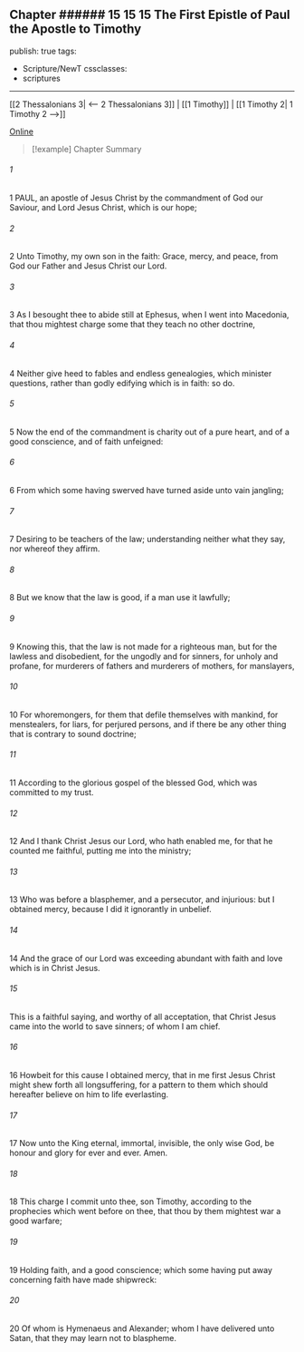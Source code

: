 Chapter ###### 15
15 15 The First Epistle of Paul the Apostle to Timothy
---
publish: true
tags:
  - Scripture/NewT
cssclasses:
  - scriptures
---
[[2 Thessalonians 3| <-- 2 Thessalonians 3]] | [[1 Timothy]] | [[1 Timothy 2| 1 Timothy 2 -->]]

[Online](https://churchofjesuschrist.org/study/scriptures/nt/1-tim/1?lang=eng)

>[!example] Chapter Summary
>
###### 1
1 PAUL, an apostle of Jesus Christ by the commandment of God our Saviour, and Lord Jesus Christ, which is our hope;
###### 2
2 Unto Timothy, my own son in the faith: Grace, mercy, and peace, from God our Father and Jesus Christ our Lord.
###### 3
3 As I besought thee to abide still at Ephesus, when I went into Macedonia, that thou mightest charge some that they teach no other doctrine,
###### 4
4 Neither give heed to fables and endless genealogies, which minister questions, rather than godly edifying which is in faith: so do.
###### 5
5 Now the end of the commandment is charity out of a pure heart, and of a good conscience, and of faith unfeigned:
###### 6
6 From which some having swerved have turned aside unto vain jangling;
###### 7
7 Desiring to be teachers of the law; understanding neither what they say, nor whereof they affirm.
###### 8
8 But we know that the law is good, if a man use it lawfully;
###### 9
9 Knowing this, that the law is not made for a righteous man, but for the lawless and disobedient, for the ungodly and for sinners, for unholy and profane, for murderers of fathers and murderers of mothers, for manslayers,
###### 10
10 For whoremongers, for them that defile themselves with mankind, for menstealers, for liars, for perjured persons, and if there be any other thing that is contrary to sound doctrine;
###### 11
11 According to the glorious gospel of the blessed God, which was committed to my trust.
###### 12
12 And I thank Christ Jesus our Lord, who hath enabled me, for that he counted me faithful, putting me into the ministry;
###### 13
13 Who was before a blasphemer, and a persecutor, and injurious: but I obtained mercy, because I did it ignorantly in unbelief.
###### 14
14 And the grace of our Lord was exceeding abundant with faith and love which is in Christ Jesus.
###### 15
This is a faithful saying, and worthy of all acceptation, that Christ Jesus came into the world to save sinners; of whom I am chief.
###### 16
16 Howbeit for this cause I obtained mercy, that in me first Jesus Christ might shew forth all longsuffering, for a pattern to them which should hereafter believe on him to life everlasting.
###### 17
17 Now unto the King eternal, immortal, invisible, the only wise God, be honour and glory for ever and ever. Amen.
###### 18
18 This charge I commit unto thee, son Timothy, according to the prophecies which went before on thee, that thou by them mightest war a good warfare;
###### 19
19 Holding faith, and a good conscience; which some having put away concerning faith have made shipwreck:
###### 20
20 Of whom is Hymenaeus and Alexander; whom I have delivered unto Satan, that they may learn not to blaspheme.




